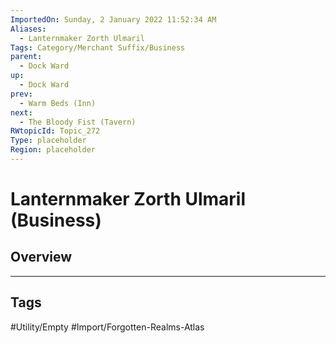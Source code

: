 ```yaml
---
ImportedOn: Sunday, 2 January 2022 11:52:34 AM
Aliases:
  - Lanternmaker Zorth Ulmaril
Tags: Category/Merchant Suffix/Business
parent:
  - Dock Ward
up:
  - Dock Ward
prev:
  - Warm Beds (Inn)
next:
  - The Bloody Fist (Tavern)
RWtopicId: Topic_272
Type: placeholder
Region: placeholder
---
```

# Lanternmaker Zorth Ulmaril (Business)
## Overview

---
## Tags
#Utility/Empty #Import/Forgotten-Realms-Atlas

